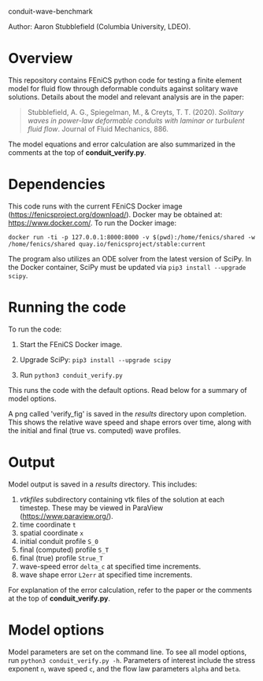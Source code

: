 conduit-wave-benchmark

Author: Aaron Stubblefield (Columbia University, LDEO).

# Overview
This repository contains FEniCS python code for testing a finite element model for fluid flow through
deformable conduits against solitary wave solutions.
Details about the model and relevant analysis are in the paper:

>Stubblefield, A. G., Spiegelman, M., & Creyts, T. T. (2020). *Solitary waves in
power-law deformable conduits with laminar or turbulent fluid flow*. Journal of
Fluid Mechanics, 886.

The model equations and error calculation are also summarized in the comments at the
top of **conduit_verify.py**.

# Dependencies
This code runs with the current FEniCS Docker image (https://fenicsproject.org/download/).
Docker may be obtained at: https://www.docker.com/. To run the Docker image:

`docker run -ti -p 127.0.0.1:8000:8000 -v $(pwd):/home/fenics/shared -w /home/fenics/shared quay.io/fenicsproject/stable:current`

The program also utilizes an ODE solver from the latest version of SciPy.
In the Docker container, SciPy must be updated via `pip3 install --upgrade scipy`.

# Running the code
To run the code:

1. Start the FEniCS Docker image.

2. Upgrade SciPy: `pip3 install --upgrade scipy`

3. Run `python3 conduit_verify.py`

This runs the code with the default options.
Read below for a summary of model options.

A png called 'verify_fig' is saved in the *results* directory upon completion.
This shows the relative wave speed and shape errors over time, along with
the initial and final (true vs. computed) wave profiles.

# Output
Model output is saved in a *results* directory. This includes:
1. *vtkfiles* subdirectory containing vtk files of the solution at each
timestep. These may be viewed in ParaView (https://www.paraview.org/).
2. time coordinate `t`
3. spatial coordinate `x`
4. initial conduit profile `S_0`
5. final (computed) profile `S_T`
6. final (true) profile `Strue_T`
7. wave-speed error `delta_c` at specified time increments.
8. wave shape error `L2err` at specified time increments.

For explanation of the error calculation, refer to the paper or the
comments at the top of **conduit_verify.py**.

# Model options

Model parameters are set on the command line.
To see all model options, run `python3 conduit_verify.py -h`.
Parameters of interest include the stress exponent `n`, wave speed `c`,
and the flow law parameters `alpha` and `beta`.
